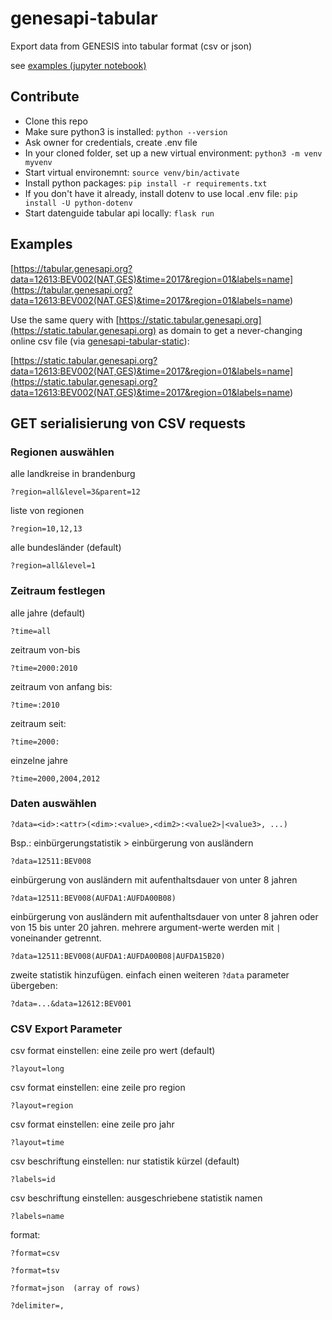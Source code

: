 # genesapi-tabular

Export data from GENESIS into tabular format (csv or json)

see [examples (jupyter notebook)](./examples.ipynb)

## Contribute

- Clone this repo
- Make sure python3 is installed:
  `python --version`
- Ask owner for credentials, create .env file
- In your cloned folder, set up a new virtual environment:
  `python3 -m venv myvenv`
- Start virtual environemnt:
  `source venv/bin/activate`
- Install python packages:
  `pip install -r requirements.txt`
- If you don't have it already, install dotenv to use local .env file:
  `pip install -U python-dotenv`
- Start datenguide tabular api locally:
  `flask run`

## Examples

[https://tabular.genesapi.org?data=12613:BEV002(NAT,GES)&time=2017&region=01&labels=name](<https://tabular.genesapi.org?data=12613:BEV002(NAT,GES)&time=2017&region=01&labels=name>)

Use the same query with [https://static.tabular.genesapi.org](https://static.tabular.genesapi.org)
as domain to get a never-changing online csv file (via
[genesapi-tabular-static](https://github.com/datenguide/genesapi-tabular-static)):

[https://static.tabular.genesapi.org?data=12613:BEV002(NAT,GES)&time=2017&region=01&labels=name](<https://static.tabular.genesapi.org?data=12613:BEV002(NAT,GES)&time=2017&region=01&labels=name>)

## GET serialisierung von CSV requests

### Regionen auswählen

alle landkreise in brandenburg

    ?region=all&level=3&parent=12

liste von regionen

    ?region=10,12,13

alle bundesländer (default)

    ?region=all&level=1

### Zeitraum festlegen

alle jahre (default)

    ?time=all

zeitraum von-bis

    ?time=2000:2010

zeitraum von anfang bis:

    ?time=:2010

zeitraum seit:

    ?time=2000:

einzelne jahre

    ?time=2000,2004,2012

### Daten auswählen

    ?data=<id>:<attr>(<dim>:<value>,<dim2>:<value2>|<value3>, ...)

Bsp.: einbürgerungstatistik > einbürgerung von ausländern

    ?data=12511:BEV008

einbürgerung von ausländern mit aufenthaltsdauer von unter 8 jahren

    ?data=12511:BEV008(AUFDA1:AUFDA00B08)

einbürgerung von ausländern mit aufenthaltsdauer von unter 8 jahren
oder von 15 bis unter 20 jahren. mehrere argument-werte werden mit `|`
voneinander getrennt.

    ?data=12511:BEV008(AUFDA1:AUFDA00B08|AUFDA15B20)

zweite statistik hinzufügen. einfach einen weiteren `?data` parameter
übergeben:

    ?data=...&data=12612:BEV001

### CSV Export Parameter

csv format einstellen: eine zeile pro wert (default)

    ?layout=long

csv format einstellen: eine zeile pro region

    ?layout=region

csv format einstellen: eine zeile pro jahr

    ?layout=time

csv beschriftung einstellen: nur statistik kürzel (default)

    ?labels=id

csv beschriftung einstellen: ausgeschriebene statistik namen

    ?labels=name

format:

    ?format=csv

    ?format=tsv

    ?format=json  (array of rows)

    ?delimiter=,
